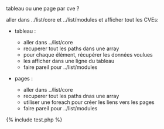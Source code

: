 tableau ou une page par cve ?

aller dans ../list/core et ../list/modules et afficher tout les CVEs:

 - tableau :
    - aller dans ../list/core
    - recuperer tout les paths dans une array
    - pour chaque élément, récupérer les données voulues
    - les afficher dans une ligne du tableau
    - faire pareil pour ../list/modules

 - pages :
    - aller dans ../list/core
    - recuperer tout les paths dnas une array
    - utiliser une foreach pour créer les liens vers les pages
    - faire pareil pour ../list/modules

{% include test.php %}